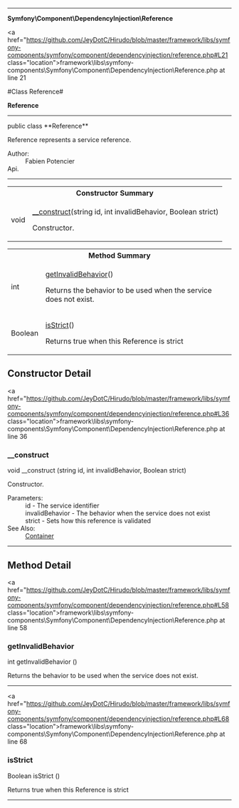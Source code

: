
- - -

**Symfony\Component\DependencyInjection\Reference**


<a href="https://github.com/JeyDotC/Hirudo/blob/master/framework/libs/symfony-components/symfony/component/dependencyinjection/reference.php#L21 class="location">framework\libs\symfony-components\Symfony\Component\DependencyInjection\Reference.php at line 21</a>

#Class Reference#

**Reference**




- - -

<p class="signature">public  class **Reference**</p>

<div class="comment" id="overview_description"><p>Reference represents a service reference.</p></div>

<dl>
<dt>Author:</dt>
<dd>Fabien Potencier <fabien@symfony.com></dd>
<dt>Api.</dt>
</dl>


- - -

<table id="summary_constructor">
<tr><th colspan="2">Constructor Summary</th></tr>
<tr>
<td><span class='k'></span> <span class='nx'>void</span></td>
<td class="description"><p class="name"><a href="#__construct">__construct</a>(string id, int invalidBehavior, Boolean strict)</p><p class="description">Constructor.</p></td>
</tr>
</table>

<table id="summary_method">
<tr><th colspan="2">Method Summary</th></tr>
<tr>
<td><span class='k'></span> <span class='nx'>int</span></td>
<td class="description"><p class="name"><a href="#getinvalidbehavior">getInvalidBehavior</a>()</p><p class="description">Returns the behavior to be used when the service does not exist.</p></td>
</tr>
<tr>
<td><span class='k'></span> <span class='nx'>Boolean</span></td>
<td class="description"><p class="name"><a href="#isstrict">isStrict</a>()</p><p class="description">Returns true when this Reference is strict</p></td>
</tr>
</table>

<h2 id="detail_method">Constructor Detail</h2>

<a href="https://github.com/JeyDotC/Hirudo/blob/master/framework/libs/symfony-components/symfony/component/dependencyinjection/reference.php#L36 class="location">framework\libs\symfony-components\Symfony\Component\DependencyInjection\Reference.php at line 36</a>

<h3 id="__construct">__construct</h3>
<span class='k'></span> <span class='nx'>void</span> <span class='nf'>__construct</span> (string id, int invalidBehavior, Boolean strict)

<div class="details">
<p>Constructor.</p><dl>
<dt>Parameters:</dt>
<dd>id - The service identifier</dd>
<dd>invalidBehavior - The behavior when the service does not exist</dd>
<dd>strict - Sets how this reference is validated</dd>
<dt>See Also:</dt>
<dd><a href="../../../symfony/component/dependencyinjection/container.html">Container</a></dd>
</dl>
</div>

- - -

<h2 id="detail_method">Method Detail</h2>

<a href="https://github.com/JeyDotC/Hirudo/blob/master/framework/libs/symfony-components/symfony/component/dependencyinjection/reference.php#L58 class="location">framework\libs\symfony-components\Symfony\Component\DependencyInjection\Reference.php at line 58</a>

<h3 id="getInvalidBehavior()">getInvalidBehavior</h3>
<span class='k'></span> <span class='nx'>int</span> <span class='nf'>getInvalidBehavior</span> ()

<div class="details">
<p>Returns the behavior to be used when the service does not exist.</p></div>

- - -


<a href="https://github.com/JeyDotC/Hirudo/blob/master/framework/libs/symfony-components/symfony/component/dependencyinjection/reference.php#L68 class="location">framework\libs\symfony-components\Symfony\Component\DependencyInjection\Reference.php at line 68</a>

<h3 id="isStrict()">isStrict</h3>
<span class='k'></span> <span class='nx'>Boolean</span> <span class='nf'>isStrict</span> ()

<div class="details">
<p>Returns true when this Reference is strict</p></div>

- - -

